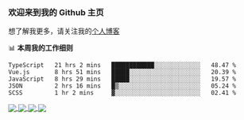 ### 欢迎来到我的 Github 主页

想了解我更多，请关注我的[个人博客](https://leoku.top)


📊 **本周我的工作细则**
<!--START_SECTION:waka-->
```text
TypeScript   21 hrs 2 mins   ████████████░░░░░░░░░░░░░   48.47 % 
Vue.js       8 hrs 51 mins   █████░░░░░░░░░░░░░░░░░░░░   20.39 % 
JavaScript   8 hrs 29 mins   █████░░░░░░░░░░░░░░░░░░░░   19.57 % 
JSON         2 hrs 16 mins   █▒░░░░░░░░░░░░░░░░░░░░░░░   05.24 % 
SCSS         1 hr 2 mins     ▓░░░░░░░░░░░░░░░░░░░░░░░░   02.41 % 
```
<!--END_SECTION:waka-->

<a href="https://github.com/anuraghazra/github-readme-stats/blob/master/readme_cn.md">
  <img align="center" src="https://github-readme-stats.vercel.app/api?username=Chinesee&show_icons=true&title_color=ffcb6b&text_color=9aaccd&icon_color=82aaff&bg_color=292d3e" />
</a>
<a href="https://github.com/anuraghazra/github-readme-stats/blob/master/readme_cn.md">
  <img align="center" src="https://github-readme-stats.anuraghazra1.vercel.app/api/top-langs/?username=Chinesee&layout=compact&title_color=ffcb6b&text_color=9aaccd&icon_color=82aaff&bg_color=292d3e" />
</a>
  
<a href="https://github.com/Chinesee/hr-crawler">
  <img align="center" src="https://github-readme-stats.vercel.app/api/pin/?username=Chinesee&repo=hr-crawler&title_color=ffcb6b&text_color=9aaccd&icon_color=82aaff&bg_color=292d3e" />
</a>
<a href="https://github.com/Chinesee/love-share-service" target="_blank">
  <img align="center" src="https://github-readme-stats.vercel.app/api/pin/?username=Chinesee&repo=love-share-service&title_color=ffcb6b&text_color=9aaccd&icon_color=82aaff&bg_color=292d3e" />
</a>
